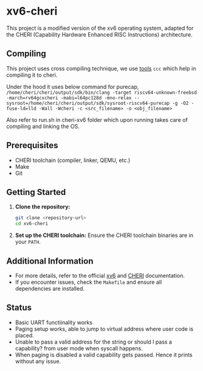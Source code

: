 # xv6-cheri

This project is a modified version of the xv6 operating system, adapted for the CHERI (Capability Hardware Enhanced RISC Instructions) architecture.


## Compiling

This project uses cross compiling technique, we use [tools](https://github.com/CTSRD-CHERI/cheri-exercises/tree/master/tools) `ccc` which help in compiling it to cheri.


Under the hood it uses below command for purecap, 
`/home/cheri/cheri/output/sdk/bin/clang -target riscv64-unknown-freebsd -march=rv64gcxcheri -mabi=l64pc128d -mno-relax --sysroot=/home/cheri/cheri/output/sdk/sysroot-riscv64-purecap -g -O2 -fuse-ld=lld -Wall -Wcheri -c <src_filename> -o <obj_filename>`

Also refer to run.sh in cheri-xv6 folder which upon running takes care of compiling and linking the OS.

## Prerequisites

- CHERI toolchain (compiler, linker, QEMU, etc.)
- Make
- Git

## Getting Started

1. **Clone the repository:**
    ```sh
    git clone <repository-url>
    cd xv6-cheri
    ```

2. **Set up the CHERI toolchain:**
    Ensure the CHERI toolchain binaries are in your `PATH`.


## Additional Information

- For more details, refer to the official [xv6](https://pdos.csail.mit.edu/6.828/2021/xv6.html) and [CHERI](https://www.cl.cam.ac.uk/research/security/ctsrd/cheri/) documentation.
- If you encounter issues, check the `Makefile` and ensure all dependencies are installed.

## Status
- Basic UART functiinality works 
- Paging setup works, able to jump to virtual address where user code is placed.
- Unable to pass a valid address for the string or should I pass a capability? from user mode when syscall happens.
- When paging is disabled a valid capability gets passed. Hence it prints without any issue.

